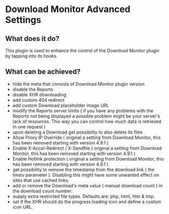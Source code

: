 # Download Monitor Advanced Settings

## What does it do?
This plugin is used to enhance the control of the Download Monitor plugin by tapping into its hooks. 

## What can be achieved?

- hide the meta that consists of Download Monitor plugin version
- disable the Reports
- disable XHR downloading
- add custom 404 redirect
- add custom Download placeholder image URL
- modify the Reports server limits ( if you have any problems with the Reports not being displayed a possible problem might be your server's lack of resources. This way you can control how much data is retrieved in one request )
- upon deleting a Download get possibility to also delete its files
- Allow Proxy IP Override ( original a setting from Download Monitor, this has been removed starting with version 4.9.1 )
- Enable X-Accel-Redirect / X-Sendfile ( original a setting from Download Monitor, this has been removed starting with version 4.9.1 )
- Enable Hotlink protection ( original a setting from Download Monitor, this has been removed starting with version 4.9.1 )
- get possibility to remove the timestamp from the download link ( the tmstv parameter ). Disabling this might have some unwanted effect on sites that use cached links.
- add or remove the Download's meta value ( manual download count ) in the download count number.
- supply extra restricted file types. Defaults are: php, html, htm & tmp.
- set if the XHR should do the progress loading icon and define a custom icon URL.